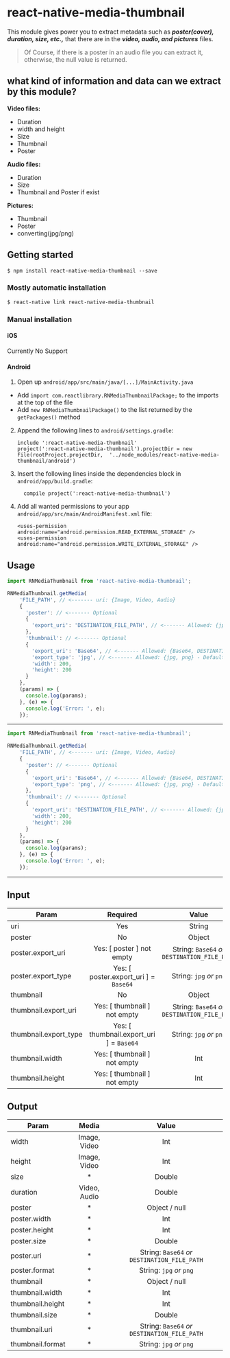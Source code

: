 
# react-native-media-thumbnail
This module gives power you to extract metadata such as **_poster(cover), duration, size, etc.,_** that there are in the **_video, audio, and pictures_** files.
> Of Course, if there is a poster in an audio file you can extract it,
otherwise, the null value is returned.
## what kind of information and data can we extract by this module?

**Video files:**
* Duration
* width and height
* Size
* Thumbnail
* Poster

**Audio files:**
* Duration
* Size
* Thumbnail and Poster if exist

**Pictures:**
* Thumbnail
* Poster
* converting(jpg/png)

## Getting started

`$ npm install react-native-media-thumbnail --save`

### Mostly automatic installation

`$ react-native link react-native-media-thumbnail`

### Manual installation


#### iOS

Currently No Support

#### Android

1. Open up `android/app/src/main/java/[...]/MainActivity.java`
  - Add `import com.reactlibrary.RNMediaThumbnailPackage;` to the imports at the top of the file
  - Add `new RNMediaThumbnailPackage()` to the list returned by the `getPackages()` method
2. Append the following lines to `android/settings.gradle`:
    ```
    include ':react-native-media-thumbnail'
    project(':react-native-media-thumbnail').projectDir = new File(rootProject.projectDir,  '../node_modules/react-native-media-thumbnail/android')
    ```
3. Insert the following lines inside the dependencies block in `android/app/build.gradle`:
    ```
      compile project(':react-native-media-thumbnail')
    ```
4. Add all wanted permissions to your app `android/app/src/main/AndroidManifest.xml` file:
    ```
    <uses-permission android:name="android.permission.READ_EXTERNAL_STORAGE" />
    <uses-permission android:name="android.permission.WRITE_EXTERNAL_STORAGE" />
    ```

## Usage
```javascript
import RNMediaThumbnail from 'react-native-media-thumbnail';

RNMediaThumbnail.getMedia(
    'FILE_PATH', // <------- uri: {Image, Video, Audio}
    {
      'poster': // <------- Optional
      {
        'export_uri': 'DESTINATION_FILE_PATH', // <------- Allowed: {jpg, png}
      },
      'thumbnail': // <------- Optional
      {
        'export_uri': 'Base64', // <------- Allowed: {Base64, DESTINATION_FILE_PATH}
        'export_type': 'jpg', // <------- Allowed: {jpg, png} - Default: jpg
        'width': 200,
        'height': 200
      }
    },
    (params) => {
      console.log(params);
    }, (e) => {
      console.log('Error: ', e);
    });
```
---

```javascript
import RNMediaThumbnail from 'react-native-media-thumbnail';

RNMediaThumbnail.getMedia(
    'FILE_PATH', // <------- uri: {Image, Video, Audio}
    {
      'poster': // <------- Optional
      {
        'export_uri': 'Base64', // <------- Allowed: {Base64, DESTINATION_FILE_PATH}
        'export_type': 'png', // <------- Allowed: {jpg, png} - Default: jpg
      },
      'thumbnail': // <------- Optional
      {
        'export_uri': 'DESTINATION_FILE_PATH', // <------- Allowed: {jpg, png}
        'width': 200,
        'height': 200
      }
    },
    (params) => {
      console.log(params);
    }, (e) => {
      console.log('Error: ', e);
    });
```
---

## Input
| Param        | Required           | Value  |
| ------------- |:-------------:|:-------------:|
| uri      | Yes | String  |
| poster      | No |   Object   |
| poster.export_uri | Yes: [ poster ] not empty |    String: `Base64` _or_ `DESTINATION_FILE_PATH` |
| poster.export_type | Yes: [ poster.export_uri ] = `Base64` |    String: `jpg` _or_ `png` |
| thumbnail      | No |   Object   |
| thumbnail.export_uri | Yes: [ thumbnail ] not empty |    String: `Base64` _or_ `DESTINATION_FILE_PATH` |
| thumbnail.export_type | Yes: [ thumbnail.export_uri ] = `Base64` |    String: `jpg` _or_ `png` |
| thumbnail.width | Yes: [ thumbnail ] not empty  |    Int    |
| thumbnail.height | Yes: [ thumbnail ] not empty  |    Int    |

## Output
| Param        | Media           | Value  |
| ------------- |:-------------:|:-------------:|
| width      | Image, Video | Int  |
| height      | Image, Video |   Int   |
| size | * |    Double |
| duration | Video, Audio |    Double |
| poster | *  |    Object / null    |
| poster.width | *  |    Int    |
| poster.height | *  |    Int    |
| poster.size | *  |    Double    |
| poster.uri | *  |    String: `Base64` _or_ `DESTINATION_FILE_PATH`    |
| poster.format | *  |    String: `jpg` _or_ `png`    |
| thumbnail | *  |    Object / null    |
| thumbnail.width | *  |    Int    |
| thumbnail.height | *  |    Int    |
| thumbnail.size | *  |    Double    |
| thumbnail.uri | *  |    String: `Base64` _or_ `DESTINATION_FILE_PATH`    |
| thumbnail.format | *  |    String: `jpg` _or_ `png`    |
